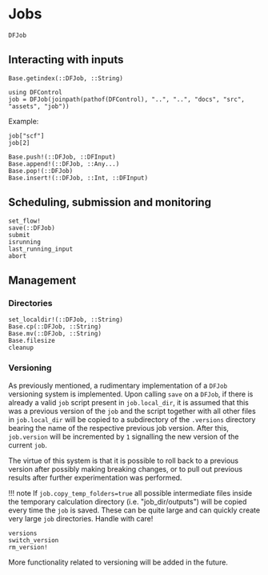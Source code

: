 # Jobs

```@docs
DFJob
```

## Interacting with inputs
```@docs
Base.getindex(::DFJob, ::String)
```
```@setup job_input_access
using DFControl
job = DFJob(joinpath(pathof(DFControl), "..", "..", "docs", "src", "assets", "job"))
```
Example: 
```@repl job_input_access
job["scf"]
job[2]
```

```@docs
Base.push!(::DFJob, ::DFInput)
Base.append!(::DFJob, ::Any...)
Base.pop!(::DFJob)
Base.insert!(::DFJob, ::Int, ::DFInput)
```

## Scheduling, submission and monitoring
```@docs
set_flow!
save(::DFJob)
submit
isrunning
last_running_input
abort
```

## Management

### Directories
```@docs
set_localdir!(::DFJob, ::String)
Base.cp(::DFJob, ::String)
Base.mv(::DFJob, ::String)
Base.filesize
cleanup
```
### Versioning

As previously mentioned, a rudimentary implementation of a `DFJob` versioning system is implemented. 
Upon calling `save` on a `DFJob`, if there is already a valid `job` script present in `job.local_dir`, 
it is assumed that this was a previous version of the `job` and the script together with all other
files in `job.local_dir` will be copied to a subdirectory of the `.versions` directory bearing the name of the 
respective previous job version. After this, `job.version` will be incremented by `1` signalling the 
new version of the current `job`. 

The virtue of this system is that it is possible to roll back to a previous version after possibly making
breaking changes, or to pull out previous results after further experimentation was performed.

!!! note
    If `job.copy_temp_folders=true` all possible intermediate files inside the temporary calculation directory 
    (i.e. "job_dir/outputs") will be copied every time the `job` is saved. These can be quite large and 
    can quickly create very large `job` directories. Handle with care!

```@docs
versions
switch_version
rm_version!
```
More functionality related to versioning will be added in the future.
